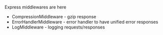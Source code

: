 Express middlewares are here
* CompressionMiddleware - gzip response
* ErrorHandlerMiddleware - error handler to have unified error responses
* LogMiddleware - logging requests/responses
